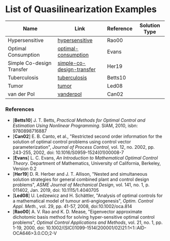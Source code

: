 # List of Quasilinearization Examples

| Name | Link | Reference | Solution Type |
| ---- | ---- | ---- | ---- |
| Hypersensitive | [hypersensitive](hypersensitive/) | Rao00 |  |
| Optimal Consumption | [optimal-consumption](optimal-consumption/) | Evans |  |
| Simple Co-design Transfer | [simple-co-design-transfer](simple-co-design-transfer/) | Her19 |  |
| Tuberculosis | [tuberculosis](tuberculosis/) | Betts10 |  |
| Tumor | [tumor](tumor/) | Led08 |  |
| van der Pol | [vanderpol](vanderpol/) | Can02 |  |

### References
- [**Betts10**] J. T. Betts, *Practical Methods for Optimal Control and Estimation Using Nonlinear Programming*. SIAM, 2010, isbn: 9780898716887
- [**Can02**] E. B. Canto, et al., "Restricted second order information for the solution of optimal control problems using control vector parameterization", *Journal of Process Control*, vol. 12, no. 2002, pp. 243-255, 2002, doi: 10.1016/S0959-1524(01)00008-7
- [**Evans**] L. C. Evans, *An Introduction to Mathematical Optimal Control Theory*. Department of Mathematics, University of California, Berkeley, Version 0.2
- [**Her19**] D. R. Herber and J. T. Allison, "Nested and simultaneous solution strategies for general combined plant and control design problems", *ASME Journal of Mechanical Design*, vol. 141, no. 1, p. 011402, Jan. 2019, doi: 10.1115/1.4040705
- [**Led08**] U. Ledzewicz and H. Schättler, "Analysis of optimal controls for a mathematical model of tumour anti‐angiogenesis", *Optim. Control Appl. Meth.*, vol. 29, pp. 41-57, 2008, doi:10.1002/oca.814
- [**Rao00**] A. V. Rao and K. D. Mease, "Eigenvector approximate dichotomic basis method for solving hyper-sensitive optimal control problems", *Optimal Control Applications and Methods*, vol. 21, no. 1, pp. 1-19, 2000, doi: 10.1002/(SICI)1099-1514(200001/02)21:1<1::AID-OCA646>3.0.CO;2-V